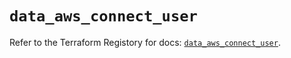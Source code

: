 # `data_aws_connect_user`

Refer to the Terraform Registory for docs: [`data_aws_connect_user`](https://registry.terraform.io/providers/hashicorp/aws/5.6.1/docs/data-sources/connect_user).

